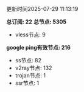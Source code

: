 更新时间2025-07-29 11:13:19

**总订阅: 22**
**总节点: 5305**
- vless节点: 9

**google ping有效节点: 216**
- ss节点: 82
- v2ray节点: 132
- trojan节点: 1
- ssr节点: 1
